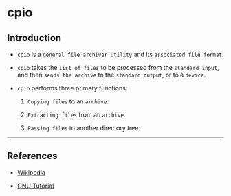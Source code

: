 # cpio

## Introduction

* `cpio` is a `general file archiver utility` and its `associated file format`.

* `cpio` takes the `list of files` to be processed from the `standard input`, and then `sends the archive` to the `standard output`, or to a `device`.

* `cpio` performs three primary functions: 

    1. `Copying files` to an `archive`.
    
    2. `Extracting files` from an `archive`.
    
    3. `Passing files` to another directory tree. 

---

## References

* [Wikipedia](https://en.wikipedia.org/wiki/Cpio)

* [GNU Tutorial](https://www.gnu.org/software/cpio/manual/html_node/Tutorial.html)